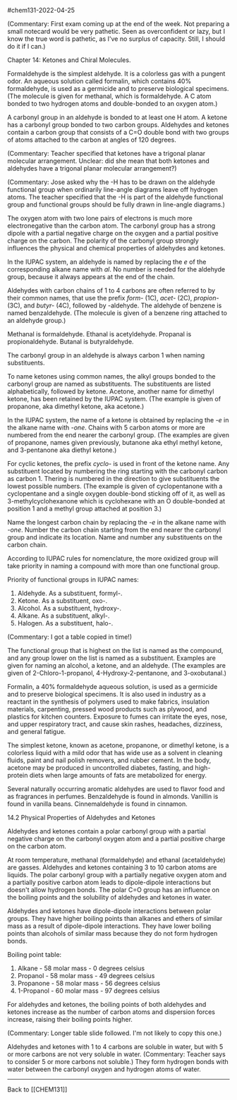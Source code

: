 #chem131-2022-04-25

(Commentary:  First exam coming up at the end of the week.  Not preparing a small notecard would be very pathetic.  Seen as overconfident or lazy, but I know the true word is pathetic, as I've no surplus of capacity.  Still, I should do it if I can.)

Chapter 14:  Ketones and Chiral Molecules.

Formaldehyde is the simplest aldehyde.  It is a colorless gas with a pungent odor.  An aqueous solution called formalin, which contains 40% formaldehyde, is used as a germicide and to preserve biological specimens. (The molecule is given for methanal, which is formaldehyde.  A C atom bonded to two hydrogen atoms and double-bonded to an oxygen atom.)

A carbonyl group in an aldehyde is bonded to at least one H atom.  A ketone has a carbonyl group bonded to two carbon groups.  Aldehydes and ketones contain a carbon group that consists of a C=O double bond with two groups of atoms attached to the carbon at angles of 120 degrees.

(Commentary:  Teacher specified that ketones have a trigonal planar molecular arrangement.  Unclear: did she mean that both ketones and aldehydes have a trigonal planar molecular arrangement?)

(Commentary:  Jose asked why the -H has to be drawn on the aldehyde functional group when ordinarily line-angle diagrams leave off hydrogen atoms.  The teacher specified that the -H is part of the aldehyde functional group and functional groups should be fully drawn in line-angle diagrams.)

The oxygen atom with two lone pairs of electrons is much more electronegative than the carbon atom.  The carbonyl group has a strong dipole with a partial negative charge on the oxygen and a partial positive charge on the carbon.  The polarity of the carbonyl group strongly influences the physical and chemical properties of aldehydes and ketones.

In the IUPAC system, an aldehyde is named by replacing the *e* of the corresponding alkane name with *al*.  No number is needed for the aldehyde group, because it always appears at the end of the chain.

Aldehydes with carbon chains of 1 to 4 carbons are often referred to by their common names, that use the prefix *form-* (1C), *acet-* (2C), *propion-* (3C), and *butyr-* (4C), followed by -aldehyde.  The aldehyde of benzene is named benzaldehyde.  (The molecule is given of a benzene ring attached to an aldehyde group.)

Methanal is formaldehyde.  Ethanal is acetyldehyde.  Propanal is propionaldehyde.  Butanal is butyraldehyde.

The carbonyl group in an aldehyde is always carbon 1 when naming substituents.

To name ketones using common names, the alkyl groups bonded to the carbonyl group are named as substituents.  The substituents are listed alphabetically, followed by ketone.  Acetone, another name for dimethyl ketone, has been retained by the IUPAC system.  (The example is given of propanone, aka dimethyl ketone, aka acetone.)

In the IUPAC system, the name of a ketone is obtained by replacing the *-e* in the alkane name with *-one*.  Chains with 5 carbon atoms or more are numbered from the end nearer the carbonyl group.  (The examples are given of propanone, names given previously, butanone aka ethyl methyl ketone, and 3-pentanone aka diethyl ketone.)

For cyclic ketones, the prefix *cyclo-* is used in front of the ketone name.  Any substituent located by numbering the ring starting with the carbonyl carbon as carbon 1.  Thering is numbered in the direction to give substituents the lowest possible numbers.  (The example is given of cyclopentanone with a cyclopentane and a single oxygen double-bond sticking off of it, as well as 3-methylcyclohexanone which is cyclohexane with an O double-bonded at position 1 and a methyl group attached at position 3.)

Name the longest carbon chain by replacing the *-e* in the alkane name with *-one*.  Number the carbon chain starting from the end nearer the carbonyl group and indicate its location.  Name and number any substituents on the carbon chain.

According to IUPAC rules for nomenclature, the more oxidized group will take priority in naming a compound with more than one functional group.

Priority of functional groups in IUPAC names:
1. Aldehyde.  As a substituent, formyl-.
2. Ketone.  As a substituent, oxo-.
3. Alcohol.  As a substituent, hydroxy-.
4. Alkane.  As a substituent, alkyl-.
5. Halogen.  As a substituent, halo-.

(Commentary:  I got a table copied in time!)

The functional group that is highest on the list is named as the compound, and any group lower on the list is named as a substituent.  Examples are given for naming an alcohol, a ketone, and an aldehyde.  (The examples are given of 2-Chloro-1-propanol, 4-Hydroxy-2-pentanone, and 3-oxobutanal.)

Formalin, a 40% formaldehyde aqueous solution, is used as a germicide and to preserve biological specimens.  It is also used in industry as a reactant in the synthesis of polymers used to make fabrics, insulation materials, carpenting, pressed wood products such as plywood, and plastics for kitchen counters.  Exposure to fumes can irritate the eyes, nose, and upper respiratory tract, and cause skin rashes, headaches, dizziness, and general fatigue.

The simplest ketone, known as acetone, propanone, or dimethyl ketone, is a colorless liquid with a mild odor that has wide use as a solvent in cleaning fluids, paint and nail polish removers, and rubber cement.  In the body, acetone may be produced in uncontrolled diabetes, fasting, and high-protein diets when large amounts of fats are metabolized for energy.

Several naturally occurring aromatic aldehydes are used to flavor food and as fragrances in perfumes.  Benzaldehyde is found in almonds.  Vanillin is found in vanilla beans.  Cinnemaldehyde is found in cinnamon.

14.2 Physical Properties of Aldehydes and Ketones

Aldehydes and ketones contain a polar carbonyl group with a partial negative charge on the carbonyl oxygen atom and a partial positive charge on the carbon atom.

At room temperature, methanal (formaldehyde) and ethanal (acetaldehyde) are gasses.  Aldehydes and ketones containing 3 to 10 carbon atoms are liquids.  The polar carbonyl group with a partially negative oxygen atom and a partially positive carbon atom leads to dipole-dipole interactions but doesn't allow hydrogen bonds.  The polar C=O group has an influence on the boiling points and the solubility of aldehydes and ketones in water.

Aldehydes and ketones have dipole-dipole interactions between polar groups.  They have higher boiling points than alkanes and ethers of similar mass as a result of dipole-dipole interactions.  They have lower boiling points than alcohols of similar mass because they do not form hydrogen bonds.

Boiling point table:
1.  Alkane - 58 molar mass - 0 degrees celsius
2. Propanol - 58 molar mass - 49 degrees celsius
3. Propanone - 58 molar mass - 56 degrees celsius
4. 1-Propanol - 60 molar mass - 97 degrees celsius

For aldehydes and ketones, the boiling points of both aldehydes and ketones increase as the number of carbon atoms and dispersion forces increase, raising their boiling points higher.

(Commentary:  Longer table slide followed.  I'm not likely to copy this one.)

Aldehydes and ketones with 1 to 4 carbons are soluble in water, but with 5 or more carbons are not very soluble in water.  (Commentary:  Teacher says to consider 5 or more carbons not soluble.)  They form hydrogen bonds with water between the carbonyl oxygen and hydrogen atoms of water.

---
Back to [[CHEM131]]